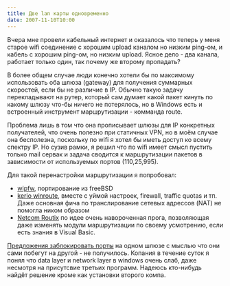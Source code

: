 ```yaml
---
title: Две lan карты одновременно
date: 2007-11-10T10:00
---
```


Вчера мне провели кабельный интернет и оказалось что теперь у меня старое wifi соединение с хорошим upload каналом но низким ping-ом, и кабель с хорошим ping-ом, но низким upload. Ясное дело - два канала, работает только один, так почему же второму пропадать?

В более общем случае люди конечно хотели бы по максимому использовать оба шлюза (gateway) для получения суммарных скоростей, если бы не различие в IP. Обычно такую задачу перекладывают на рутер, который сам думает какой пакет кинуть по какому шлюзу что-бы ничего не потерялось, но в Windows есть и встроенный инструмент маршрутизации - комманда route.

Проблема лишь в том что она прописывает шлюзы для IP конкретных получателей, что очень полезно при статичных VPN, но в моём случае она бесполезна, поскольку по wifi я хотел бы иметь доступ ко всему спектру IP. Но сузив рамки, я решил что по wifi имеет смысл пустить только mail сервак и задача сводится к маршрутизации пакетов в зависимости от используемых портов (110,25,995).

Для такой перенастройки маршрутизации я попробовал:

- [wipfw](http://wipfw.sourceforge.net/doc-ru.html#roptions), портирование из freeBSD
- [kerio winroute](http://www.winroute.ru/), вместе с уймой настроек, firewall, traffic quotas и тп. Даже основная фича по транслирование сетевых адрессов (NAT) не помогла ником образом
- [Netcom Routix](http://www.routix.net/) по идее очень навороченная прога, позволяющая даже изменять модули маршрутизации по своему усмотрению, если есть знания в Visual Basic.

[Предложения заблокировать порты](http://forum.oszone.net/thread-71922.html) на одном шлюзе с мыслью что они сами побегут на другой - не получилось. Копания в течение суток я понял что data layer и network layer в windows очень слаб, даже несмотря на присутсвие третьих программ. Надеюсь кто-нибудь найдёт решение кроме как установки второго компа.
